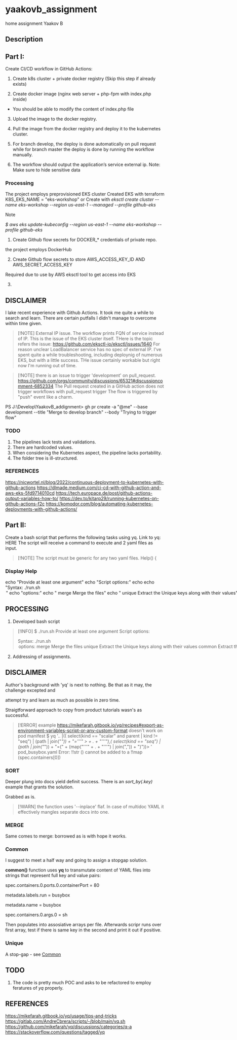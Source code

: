 # yaakovb_assignment
home assignment Yaakov B

## Description

## Part I:
Create CI/CD workflow in GitHub Actions:

1. Create k8s cluster + private docker registry (Skip this step if already exists)

2. Create docker image (nginx web server + php-fpm with index.php inside) 
- You should be able to modify the content of index.php file

3. Upload the image to the docker registry.

4. Pull the image from the docker registry and deploy it to the kubernetes cluster.

5. For branch develop, the deploy is done automatically on pull request while for
branch master the deploy is done by running the workflow manually.

6. The workflow should output the application’s service external ip.
Note: Make sure to hide sensitive data

### Processing

The project employs preprovisioned EKS cluster
Created EKS with terraform K8S_EKS_NAME = "eks-workshop"
or
Create with _eksctl create cluster --name eks-workshop --region us-east-1 --managed --profile github-eks_

> [!NOTE]
> _$ aws eks update-kubeconfig --region us-east-1 --name eks-workshop --profile github-eks_

1. Create Github flow secrets for DOCKER_* credentials of private repo. 

the project employs DockerHub

2. Create Github flow secrets to store AWS_ACCESS_KEY_ID AND AWS_SECRET_ACCESS_KEY 

Required due to use by AWS eksctl tool to get access into EKS

3. 

## DISCLAIMER
I lake recent experience with Github Actions. It took me quite a while to search and learn.
There are certain putfalls I didn't manage to overcome within time given.

>[!NOTE] External IP issue. 
> The workflow prints FQN of service instead of IP. This is the issue of the EKS cluster itself.
> THere is the topic refers the issue: https://github.com/eksctl-io/eksctl/issues/1640 
> For reason unclear LoadBalancer service has no spec of external IP.
> I've spent quite a while troubleshooting, including deploynig of numerous EKS, but with a little 
> success. THe issue certainly workable but right now I'm running out of time.

>[!NOTE]  there is an issue to trigger 'development' on pull_request.
> https://github.com/orgs/community/discussions/65321#discussioncomment-6852334 
> The Pull request created in a GitHub action does not trigger workflows with pull_request trigger
> The flow is triggered by "push" event like a charm.

PS J:\Develop\YaakovB_addignment> gh pr create -a "@me" --base development  --title "Merge to develop branch" --body "Trying to trigger flow" 

### TODO
1.   The pipelines lack tests and validations.
2.   There are hardcoded values.
3.   When considering the Kubernetes aspect, the pipeline lacks portability.
4.   The folder tree is ill-structured.

### REFERENCES
https://nicwortel.nl/blog/2022/continuous-deployment-to-kubernetes-with-github-actions 
https://dlmade.medium.com/ci-cd-with-github-action-and-aws-eks-5fd9714010cd
https://tech.europace.de/post/github-actions-output-variables-how-to/ 
https://dev.to/kitarp29/running-kubernetes-on-github-actions-f2c
https://komodor.com/blog/automating-kubernetes-deployments-with-github-actions/ 

## Part II:
Create a bash script that performs the following tasks using yq. Link to yq: HERE
The script will receive a command to execute and 2 yaml files as input.
>[!NOTE] The script must be generic for any two yaml files.
Help()
{
### Display Help
echo "Provide at least one argument"
echo "Script options:"
echo
echo "Syntax: ./run.sh <option> <file1> <file2>"
echo "options:"
echo " merge Merge the files"
echo " unique Extract the Unique keys along with their values"
echo " common Extract the Common (key, value) pairs"
echo " sort Sort the files by key"
echo
}

## PROCESSING
1. Developed bash script

>[!INFO]
> $ ./run.sh
> Provide at least one argument
> Script options:
>
> Syntax: ./run.sh <option> <file1> <file2>
> options:
 merge Merge the files
 unique Extract the Unique keys along with their values
 common Extract the Common (key, value) pairs
 sort Sort the files by key
 
2. Addressing of assignments.

## DISCLAIMER
Author's background with 'yq' is next to nothing. Be that as it may, the challenge excepted and

attempt try and learn as much as possible in zero time. 

Straigtforward approach to copy from product tutorials wasn's as successful. 

>[!ERROR] example https://mikefarah.gitbook.io/yq/recipes#export-as-environment-variables-script-or-any-custom-format doesn't work on pod manifest
> $ yq '.. |(( select(kind == "scalar" and parent | kind != "seq") | (path | join("_")) + "='\''" > + . + "'\''"),( select(kind == "seq") | (path | join("_")) + "=(" + (map("'\''" + . + "'\''") | join(",")) + ")"))> ' pod_busybox.yaml
> Error: !!str () cannot be added to a !!map (spec.containers[0])


### SORT

Deeper plung into docs yield definit success. There is an *sort_by(.key)* example that grants the solution.

Grabbed as is. 

>[!WARN] the function uses '--inplace' flaf. In case of multidoc YAML it effectively mangles separate docs into one.

### MERGE

Same comes to merge: borrowed as is with hope it works.


### Common

I suggest to meet a half way and going to assign a stopgap solution. 

__common()__ function uses __yq__ to transmutate content of YAML files into strings that represent full key and value pairs:

spec.containers.0.ports.0.containerPort = 80

metadata.labels.run = busybox

metadata.name = busybox

spec.containers.0.args.0 = sh

Then populates into assosiative arrays per file. Afterwards scripr runs over first array, test if there is same key in the second and print it out if positive.

### Unique

A stop-gap - see [Common](#common)

## TODO
1. The code is pretty much POC and asks to be refactored to employ feratures of *yq* properly. 

## REFERENCES
https://mikefarah.gitbook.io/yq/usage/tips-and-tricks
https://gitlab.com/AndreCbrera/scripts/-/blob/main/yq.sh
https://github.com/mikefarah/yq/discussions/categories/q-a 
https://stackoverflow.com/questions/tagged/yq
